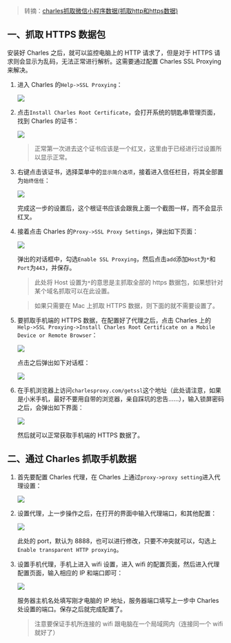 > 转摘：[charles抓取微信小程序数据(抓取http和https数据)](https://blog.csdn.net/ManyPeng/article/details/79475870)

## 一、抓取 HTTPS 数据包

安装好 Charles 之后，就可以监控电脑上的 HTTP 请求了，但是对于 HTTPS 请求则会显示为乱码，无法正常进行解析。这需要通过配置 Charles SSL Proxying 来解决。

1. 进入 Charles 的`Help->SSL Proxying`：

    ![](http://7xkt52.com1.z0.glb.clouddn.com/markdown/1535095409122.png)

2. 点击`Install Charles Root Certificate`，会打开系统的钥匙串管理页面，找到 Charles 的证书：

    ![](http://7xkt52.com1.z0.glb.clouddn.com/markdown/1535095449005.png)
    
    > 正常第一次进去这个证书应该是一个红叉，这里由于已经进行过设置所以显示正常。

3. 右键点击该证书，选择菜单中的`显示简介选项`，接着进入信任栏目，将其全部置为`始终信任`：

    ![](http://7xkt52.com1.z0.glb.clouddn.com/markdown/1535095530175.png)

    完成这一步的设置后，这个根证书应该会跟我上面一个截图一样，而不会显示红叉。

4. 接着点击 Charles 的`Proxy->SSL Proxy Settings`，弹出如下页面：

    ![](http://7xkt52.com1.z0.glb.clouddn.com/markdown/1535095593277.png)

    弹出的对话框中，勾选`Enable SSL Proxying`，然后点击`add`添加`Host`为`*`和`Port`为`443`，并保存。
    
    > 此处将 Host 设置为`*`的意思是主抓取全部的 https 数据包，如果想针对某个域名抓取可以在此设置。
    
    > 如果只需要在 Mac 上抓取 HTTPS 数据，则下面的就不需要设置了。

5. 要抓取手机端的 HTTPS 数据，在配置好了代理之后，点击 Charles 上的`Help->SSL Proxying->Install Charles Root Certificate on a Mobile Device or Remote Browser`：

    ![](http://7xkt52.com1.z0.glb.clouddn.com/markdown/1535095861397.png)

    点击之后弹出如下对话框：
    
    ![](http://7xkt52.com1.z0.glb.clouddn.com/markdown/1535095882567.png)

6. 在手机浏览器上访问`charlesproxy.com/getssl`这个地址（此处请注意，如果是小米手机，最好不要用自带的浏览器，亲自踩坑的忠告……），输入锁屏密码之后，会弹出如下界面：

    ![](http://7xkt52.com1.z0.glb.clouddn.com/markdown/1535095962339.png)

    然后就可以正常获取手机端的 HTTPS 数据了。

## 二、通过 Charles 抓取手机数据

1. 首先要配置 Charles 代理，在 Charles 上通过`proxy->proxy setting`进入代理设置：

    ![](http://7xkt52.com1.z0.glb.clouddn.com/markdown/1535096069189.png)

2. 设置代理，上一步操作之后，在打开的界面中输入代理端口，和其他配置：

    ![](http://7xkt52.com1.z0.glb.clouddn.com/markdown/1535096132123.png)

    此处的 port，默认为 8888，也可以进行修改，只要不冲突就可以，勾选上`Enable transparent HTTP proxying`。

3. 设置手机代理，手机上进入 wifi 设置，进入 wifi 的配置页面，然后进入代理配置页面，输入相应的 IP 和端口即可：

    ![](http://7xkt52.com1.z0.glb.clouddn.com/markdown/1535096300860.png)

    服务器主机名处填写刚才电脑的 IP 地址，服务器端口填写上一步中 Charles 处设置的端口。保存之后就完成配置了。
    
    > 注意要保证手机所连接的 wifi 跟电脑在一个局域网内（连接同一个 wifi 就好了）

